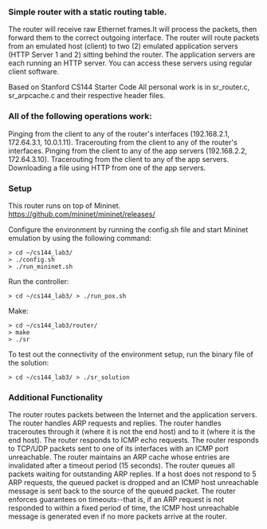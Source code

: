 ### Simple router with a static routing table.
The router will receive raw Ethernet frames.It will process the packets, then forward them to the correct outgoing interface.
The router will route packets from an emulated host (client) to two (2) emulated application servers (HTTP Server 1 and 2) sitting behind the router.
The application servers are each running an HTTP server. You can access these servers using regular client software.

Based on Stanford CS144 Starter Code
All personal work is in sr_router.c, sr_arpcache.c and their respective header files.

### All of the following operations work:
Pinging from the client to any of the router's interfaces (192.168.2.1, 172.64.3.1, 10.0.1.11).
Tracerouting from the client to any of the router's interfaces.
Pinging from the client to any of the app servers (192.168.2.2, 172.64.3.10).
Tracerouting from the client to any of the app servers.
Downloading a file using HTTP from one of the app servers.

### Setup
This router runs on top of Mininet. https://github.com/mininet/mininet/releases/

Configure the environment by running the config.sh file and start Mininet emulation by using the following command:
```
> cd ~/cs144_lab3/
> ./config.sh
> ./run_mininet.sh
```
Run the controller:
```
> cd ~/cs144_lab3/ > ./run_pox.sh
```
Make:
```
> cd ~/cs144_lab3/router/
> make
> ./sr
```
To test out the connectivity of the environment setup, run the binary file of the solution:
```
> cd ~/cs144_lab3/ > ./sr_solution
```
### Additional Functionality

The router routes packets between the Internet and the application servers.
The router handles ARP requests and replies.
The router handles traceroutes through it (where it is not the end host) and to it (where it is the end host).
The router responds to ICMP echo requests.
The router responds to TCP/UDP packets sent to one of its interfaces with an ICMP port unreachable.
The router maintains an ARP cache whose entries are invalidated after a timeout period (15 seconds).
The router queues all packets waiting for outstanding ARP replies.
If a host does not respond to 5 ARP requests, the queued packet is dropped and an ICMP host unreachable message is sent back to the source of the queued packet.
The router enforces guarantees on timeouts--that is, if an ARP request is not responded to within a fixed period of time, the ICMP host unreachable message is generated even if no more packets arrive at the router.

